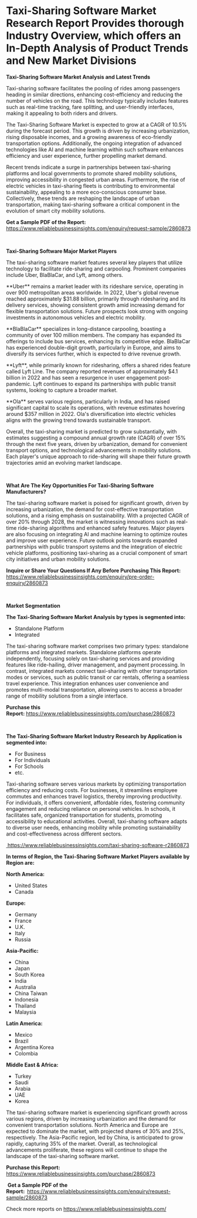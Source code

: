 <p><h1>Taxi-Sharing Software Market Research Report Provides thorough Industry Overview, which offers an In-Depth Analysis of Product Trends and New Market Divisions</h1></p><p><strong>Taxi-Sharing Software Market Analysis and Latest Trends</strong></p>
<p><p>Taxi-sharing software facilitates the pooling of rides among passengers heading in similar directions, enhancing cost-efficiency and reducing the number of vehicles on the road. This technology typically includes features such as real-time tracking, fare splitting, and user-friendly interfaces, making it appealing to both riders and drivers. </p><p>The Taxi-Sharing Software Market is expected to grow at a CAGR of 10.5% during the forecast period. This growth is driven by increasing urbanization, rising disposable incomes, and a growing awareness of eco-friendly transportation options. Additionally, the ongoing integration of advanced technologies like AI and machine learning within such software enhances efficiency and user experience, further propelling market demand. </p><p>Recent trends indicate a surge in partnerships between taxi-sharing platforms and local governments to promote shared mobility solutions, improving accessibility in congested urban areas. Furthermore, the rise of electric vehicles in taxi-sharing fleets is contributing to environmental sustainability, appealing to a more eco-conscious consumer base. Collectively, these trends are reshaping the landscape of urban transportation, making taxi-sharing software a critical component in the evolution of smart city mobility solutions.</p></p>
<p><strong>Get a Sample PDF of the Report:&nbsp;</strong> <a href="https://www.reliablebusinessinsights.com/enquiry/request-sample/2860873?utm_campaign=3000&utm_medium=2&utm_source=Github&utm_content=ia&utm_term=12032025&utm_id=taxi-sharing-software">https://www.reliablebusinessinsights.com/enquiry/request-sample/2860873</a></p>
<p>&nbsp;</p>
<p><strong>Taxi-Sharing Software Major Market Players</strong></p>
<p><p>The taxi-sharing software market features several key players that utilize technology to facilitate ride-sharing and carpooling. Prominent companies include Uber, BlaBlaCar, and Lyft, among others.</p><p>**Uber** remains a market leader with its rideshare service, operating in over 900 metropolitan areas worldwide. In 2022, Uber's global revenue reached approximately $31.88 billion, primarily through ridesharing and its delivery services, showing consistent growth amid increasing demand for flexible transportation solutions. Future prospects look strong with ongoing investments in autonomous vehicles and electric mobility.</p><p>**BlaBlaCar** specializes in long-distance carpooling, boasting a community of over 100 million members. The company has expanded its offerings to include bus services, enhancing its competitive edge. BlaBlaCar has experienced double-digit growth, particularly in Europe, and aims to diversify its services further, which is expected to drive revenue growth.</p><p>**Lyft**, while primarily known for ridesharing, offers a shared rides feature called Lyft Line. The company reported revenues of approximately $4.1 billion in 2022 and has seen a resurgence in user engagement post-pandemic. Lyft continues to expand its partnerships with public transit systems, looking to capture a broader market.</p><p>**Ola** serves various regions, particularly in India, and has raised significant capital to scale its operations, with revenue estimates hovering around $357 million in 2022. Ola's diversification into electric vehicles aligns with the growing trend towards sustainable transport.</p><p>Overall, the taxi-sharing market is predicted to grow substantially, with estimates suggesting a compound annual growth rate (CAGR) of over 15% through the next five years, driven by urbanization, demand for convenient transport options, and technological advancements in mobility solutions. Each player's unique approach to ride-sharing will shape their future growth trajectories amid an evolving market landscape.</p></p>
<p>&nbsp;</p>
<p><strong>What Are The Key Opportunities For Taxi-Sharing Software Manufacturers?</strong></p>
<p><p>The taxi-sharing software market is poised for significant growth, driven by increasing urbanization, the demand for cost-effective transportation solutions, and a rising emphasis on sustainability. With a projected CAGR of over 20% through 2028, the market is witnessing innovations such as real-time ride-sharing algorithms and enhanced safety features. Major players are also focusing on integrating AI and machine learning to optimize routes and improve user experience. Future outlook points towards expanded partnerships with public transport systems and the integration of electric vehicle platforms, positioning taxi-sharing as a crucial component of smart city initiatives and urban mobility solutions.</p></p>
<p><strong>Inquire or Share Your Questions If Any Before Purchasing This Report:</strong> <a href="https://www.reliablebusinessinsights.com/enquiry/pre-order-enquiry/2860873?utm_campaign=3000&utm_medium=2&utm_source=Github&utm_content=ia&utm_term=12032025&utm_id=taxi-sharing-software">https://www.reliablebusinessinsights.com/enquiry/pre-order-enquiry/2860873</a></p>
<p>&nbsp;</p>
<p><strong>Market Segmentation</strong></p>
<p><strong>The Taxi-Sharing Software Market Analysis by types is segmented into:</strong></p>
<p><ul><li>Standalone Platform</li><li>Integrated</li></ul></p>
<p><p>The taxi-sharing software market comprises two primary types: standalone platforms and integrated markets. Standalone platforms operate independently, focusing solely on taxi-sharing services and providing features like ride-hailing, driver management, and payment processing. In contrast, integrated markets connect taxi-sharing with other transportation modes or services, such as public transit or car rentals, offering a seamless travel experience. This integration enhances user convenience and promotes multi-modal transportation, allowing users to access a broader range of mobility solutions from a single interface.</p></p>
<p><strong>Purchase this Report:&nbsp;</strong><a href="https://www.reliablebusinessinsights.com/purchase/2860873?utm_campaign=3000&utm_medium=2&utm_source=Github&utm_content=ia&utm_term=12032025&utm_id=taxi-sharing-software">https://www.reliablebusinessinsights.com/purchase/2860873</a></p>
<p>&nbsp;</p>
<p><strong>The Taxi-Sharing Software Market Industry Research by Application is segmented into:</strong></p>
<p><ul><li>For Business</li><li>For Individuals</li><li>For Schools</li><li>etc.</li></ul></p>
<p><p>Taxi-sharing software serves various markets by optimizing transportation efficiency and reducing costs. For businesses, it streamlines employee commutes and enhances travel logistics, thereby improving productivity. For individuals, it offers convenient, affordable rides, fostering community engagement and reducing reliance on personal vehicles. In schools, it facilitates safe, organized transportation for students, promoting accessibility to educational activities. Overall, taxi-sharing software adapts to diverse user needs, enhancing mobility while promoting sustainability and cost-effectiveness across different sectors.</p></p>
<p><a href="https://www.reliablebusinessinsights.com/taxi-sharing-software-r2860873?utm_campaign=3000&utm_medium=2&utm_source=Github&utm_content=ia&utm_term=12032025&utm_id=taxi-sharing-software">&nbsp;https://www.reliablebusinessinsights.com/taxi-sharing-software-r2860873</a></p>
<p><strong>In terms of Region, the Taxi-Sharing Software Market Players available by Region are:</strong></p>
<p>
    <p> <strong> North America: </strong>
        <ul>
            <li>United States</li>
            <li>Canada</li>
        </ul>
        </p> 
    <p> <strong> Europe: </strong>
        <ul>
            <li>Germany</li>
            <li>France</li>
            <li>U.K.</li>
            <li>Italy</li>
            <li>Russia</li>
        </ul>
        </p> 
    <p> <strong> Asia-Pacific: </strong>
        <ul>
            <li>China</li>
            <li>Japan</li>
            <li>South Korea</li>
            <li>India</li>
            <li>Australia</li>
            <li>China Taiwan</li>
            <li>Indonesia</li>
            <li>Thailand</li>
            <li>Malaysia</li>
        </ul>
        </p> 
    <p> <strong> Latin America: </strong>
        <ul>
            <li>Mexico</li>
            <li>Brazil</li>
            <li>Argentina Korea</li>
            <li>Colombia</li>
        </ul>
        </p> 
    <p> <strong> Middle East & Africa: </strong>
        <ul>
            <li>Turkey</li>
            <li>Saudi</li>
            <li>Arabia</li>
            <li>UAE</li>
            <li>Korea</li>
        </ul>
    </p>
    </p>
<p><p>The taxi-sharing software market is experiencing significant growth across various regions, driven by increasing urbanization and the demand for convenient transportation solutions. North America and Europe are expected to dominate the market, with projected shares of 30% and 25%, respectively. The Asia-Pacific region, led by China, is anticipated to grow rapidly, capturing 35% of the market. Overall, as technological advancements proliferate, these regions will continue to shape the landscape of the taxi-sharing software market.</p></p>
<p><strong>Purchase this Report: </strong><a href="https://www.reliablebusinessinsights.com/purchase/2860873?utm_campaign=3000&utm_medium=2&utm_source=Github&utm_content=ia&utm_term=12032025&utm_id=taxi-sharing-software">https://www.reliablebusinessinsights.com/purchase/2860873</a></p>
<p>&nbsp;<strong>Get a Sample PDF of the Report:&nbsp;&nbsp;</strong><a href="https://www.reliablebusinessinsights.com/enquiry/request-sample/2860873?utm_campaign=3000&utm_medium=2&utm_source=Github&utm_content=ia&utm_term=12032025&utm_id=taxi-sharing-software">https://www.reliablebusinessinsights.com/enquiry/request-sample/2860873</a></p>
<p><strong></strong></p>
<p>Check more reports on <a href="https://www.reliablebusinessinsights.com/?utm_campaign=3000&utm_medium=2&utm_source=Github&utm_content=ia&utm_term=12032025&utm_id=taxi-sharing-software">https://www.reliablebusinessinsights.com/</a></p>